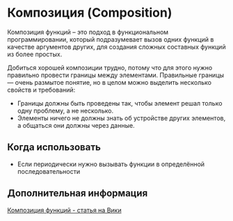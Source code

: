 # Композиция (Composition)

Композиция функций – это подход в функциональном программировании, который подразумевает вызов одних функций в качестве аргументов других, для создания сложных составных функций из более простых.

Добиться хорошей композиции трудно, потому что для этого нужно правильно провести границы между элементами. Правильные границы — очень размытое понятие, но в целом можно выделить несколько свойств и требований:

- Границы должны быть проведены так, чтобы элемент решал только одну проблему, а не несколько.
- Элементы ничего не должны знать об устройстве других элементов, а общаться они должны через данные.

## Когда использовать

- Если периодически нужно вызывать функции в определённой последовательности

## Дополнительная информация

[Композиция функций - статья на Вики](https://ru.wikipedia.org/wiki/%D0%9A%D0%BE%D0%BC%D0%BF%D0%BE%D0%B7%D0%B8%D1%86%D0%B8%D1%8F_%D1%84%D1%83%D0%BD%D0%BA%D1%86%D0%B8%D0%B9)

